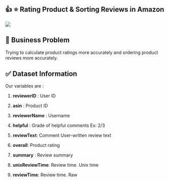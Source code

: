 ## :thumbsup: :star:  Rating Product & Sorting Reviews in Amazon

![](https://images.macrumors.com/t/_qmdaYkUBVoeJTa15trJmX-xVWc=/400x0/filters:quality(90)/article-new/2018/01/ios-11-review-sort.jpg?lossy)


## :file_folder:  Business Problem
 
 Trying to calculate product ratings more accurately and ordering product reviews more accurately.
 
 
## :white_check_mark:  Dataset Information

Our variables are :

1. **reviewerID** : User ID

2. **asin** : Product ID 

3. **reviewerName** :  Username

4. **helpful** : Grade of helpful comments Ex: 2/3

5. **reviewText**: Comment User-written review text

6. **overall**: Product rating

7. **summary** : Review summary

8. **unixReviewTime**: Review time. Unix time

9. **reviewTime**: Review time. Raw

